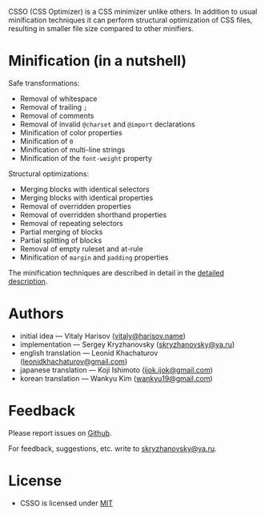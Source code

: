 CSSO (CSS Optimizer) is a CSS minimizer unlike others. In addition to usual minification techniques it can perform structural optimization of CSS files, resulting in smaller file size compared to other minifiers.

# Minification (in a nutshell)

Safe transformations:

* Removal of whitespace
* Removal of trailing `;`
* Removal of comments
* Removal of invalid `@charset` and `@import` declarations
* Minification of color properties
* Minification of `0`
* Minification of multi-line strings
* Minification of the `font-weight` property

Structural optimizations:

* Merging blocks with identical selectors
* Merging blocks with identical properties
* Removal of overridden properties
* Removal of overridden shorthand properties
* Removal of repeating selectors
* Partial merging of blocks
* Partial splitting of blocks
* Removal of empty ruleset and at-rule
* Minification of `margin` and `padding` properties

The minification techniques are described in detail in the [detailed description](../description/description.en.md).

# Authors

* initial idea&nbsp;— Vitaly Harisov (<vitaly@harisov.name>)
* implementation&nbsp;— Sergey Kryzhanovsky (<skryzhanovsky@ya.ru>)
* english translation&nbsp;— Leonid Khachaturov (<leonidkhachaturov@gmail.com>)
* japanese translation&nbsp;— Koji Ishimoto (<ijok.ijok@gmail.com>)
* korean translation&nbsp;— Wankyu Kim (<wankyu19@gmail.com>)

# Feedback

Please report issues on [Github](https://github.com/css/csso/issues).

For feedback, suggestions, etc. write to <skryzhanovsky@ya.ru>.

# License

* CSSO is licensed under [MIT](https://github.com/css/csso/blob/master/MIT-LICENSE.txt)
